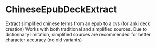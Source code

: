 # ChineseEpubDeckExtract
Extract simplified chinese terms from an epub to a cvs (for anki deck creation)
Works with both traditional and simplified sources. Due to dictionnary limitation, simplified sources are recommended for better character accuracy (no old variants)
